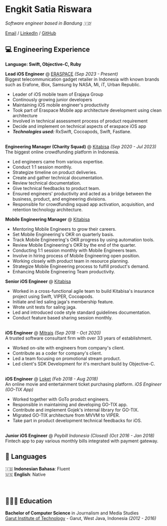 # Engkit Satia Riswara

_Software engineer based in Bandung 🇮🇩_ <br>

[Email](mailto:engkidsr@gmail.com) / [LinkedIn](https://www.linkedin.com/in/engkit-satia-riswara-11a669131/) / [GitHub](https://github.com/engkid/)

## 💻 Engineering Experience
**Language: Swift, Objective-C, Ruby**

**Lead iOS Engineer** @ [ERASPACE](https://apps.apple.com/id/app/eraspace/id1534301787) _(Sep 2023 - Present)_ <br>
Biggest telecommunication gadget retailer in Indonesia with known brands such as Erafone, iBox, Samsung by NASA, Mi, iT, Urban Republic.
  - Leader of iOS mobile team of Erajaya Group
  - Continously growing junior developers
  - Maintaining iOS mobile engineer's productivity
  - Took part of Eraspace Mobile app architecture development using clean architecture
  - Involved in technical assessment process of product requirement
  - Decide and implement on technical aspects of eraspace iOS app
  - **_Technologies used:_** RxSwift, Cocoapods, Swift, Fastlane.
<br><br>

**Engineering Manager (Charity Squad)** @ [Kitabisa](https://apps.apple.com/id/app/kitabisa-donasi-zakat-wakaf/id1458307938) _(Sep 2020 - Jul 2023)_ <br>
The biggest online crowdfunding platform in Indonesia.
  - Led engineers came from various expertise.
  - Conduct 1:1 session monthly.
  - Strategize timeline on product deliveries.
  - Create and gather technical documentation.
  - Review technical documentation.
  - Give technical feedbacks to product team.
  - Ensured engineers' productivity and acted as a bridge between the business, product, and engineering divisions.
  - Responsible for crowdfunding squad app activation, acquisition, and retention technology architecture.

  **Mobile Engineering Manager** @ [Kitabisa](https://apps.apple.com/id/app/kitabisa-donasi-zakat-wakaf/id1458307938) <br>
  - Mentoring Mobile Engineers to grow their careers.
  - Set Mobile Engineering's OKR on quarterly basis.
  - Track Mobile Engineering's OKR progress by using automation tools.
  - Review Mobile Engineering's OKR by the end of the quarter.
  - Conducting 1:1 session monthly with Mobile Engineers team.
  - Involve in hiring process of Mobile Engineering open position.
  - Working closely with product team in resource planning.
  - Strategize Mobile Engineering process to fulfill product's demand.
  - Enhancing Mobile Engineering Team productivity.
  
  **Senior iOS Engineer** @ [Kitabisa](https://apps.apple.com/id/app/kitabisa-donasi-zakat-wakaf/id1458307938) <br>
  - Worked in a cross-functional agile team to build Kitabisa's insurance project using Swift, VIPER, Cocoapods.
  - Initiate and led saling jaga's membership feature.
  - Wrote unit tests for saling jaga.
  - Led and introduced code style standard guidelines documentation.
  - Conduct feature based sharing session monthly.
  <br><br>

**iOS Engineer** @ [Mitrais](https://www.mitrais.com/) _(Sep 2018 - Oct 2020)_ <br>
A trusted software consultant firm with over 33 years of establishment.
  - Worked on-site with engineers from company's client.
  - Contribute as a coder for company's client.
  - Led a team focusing on promotional stream product.
  - Led client's SDK Development for it's merchant build by Objective-C.
  <br><br>

**iOS Engineer** @ [Loket](https://apps.apple.com/id/app/loket-x/id6470000434) _(Feb 2018 - Aug 2018)_ <br>
An online movie and entertainment ticket purchasing platform.
_iOS Engineer (GO-TIX App)_
  - Worked together with GoTo product engineers.
  - Responsible in maintaining and developing GO-TIX app.
  - Contribute and implement Gojek's internal library for GO-TIX.
  - Migrated GO-TIX architecture from MVVM to VIPER.
  - Take part in product development technical feedbacks for iOS.
<br><br>
    
**Junior iOS Engineer** @ _Paybill Indonesia (Closed)_ _(Oct 2016 - Jan 2018)_ <br>
Fintech app to pay various monthly bills integrated with payment gateway.

## 💬 Languages

🇮🇩 **Indonesian Bahasa**: Fluent <br>
🇺🇸 **English**: Native <br>
<br><br>

## 👩🏼‍🎓 Education

**Bachelor of Computer Science** in Journalism and Media Studies<br>
[Garut Institute of Technology](itg.ac.id) - Garut, West Java, Indonesia _(2012 - 2016)_
